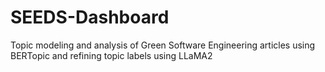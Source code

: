# SEEDS-Dashboard
Topic modeling and analysis of Green Software Engineering articles using BERTopic and refining topic labels using LLaMA2

